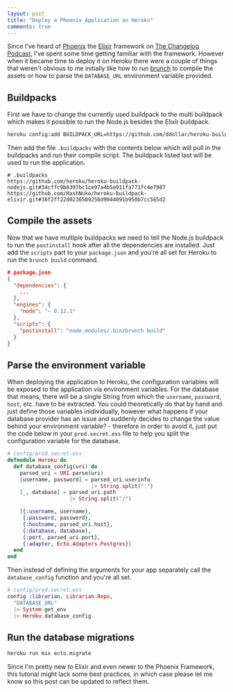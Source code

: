```yaml
---
layout: post
title: "Deploy a Phoenix Application on Heroku"
comments: true
---
```


Since I've heard of [Phoenix](http://www.phoenixframework.org/) the [Elixir](http://elixir-lang.org/) framework on [The Changelog Podcast](https://changelog.com/147/), I've spent some time getting familiar with the framework.
However when it became time to deploy it on Heroku there were a couple of things that weren't obvious to me initially like how to run [brunch](http://brunch.io/) to compile the assets or how to parse the `DATABASE_URL` environment variable provided.

## Buildpacks

First we have to change the currently used buildpack to the multi buildpack which makes it possible to run the Node.js besides the Elixir buildpack.

```bash
heroku config:add BUILDPACK_URL=https://github.com/ddollar/heroku-buildpack-multi.git
```

Then add the file `.buildpacks` with the contents below which will pull in the buildpacks and run their compile script. The buildpack listed last will be used to run the application.

```
# .buildpacks
https://github.com/heroku/heroku-buildpack-nodejs.git#34cffc9b6397bc1ce97a4b5e911fa771fc4e7907
https://github.com/HashNuke/heroku-buildpack-elixir.git#36f2ff22d0236589256d9044091b950b7cc565d2
```

## Compile the assets

Now that we have multiple buildpacks we need to tell the Node.js buildpack to run the `postinstall` hook after all the dependencies are installed. Just add the `scripts` part to your `package.json` and you're all set for Heroku to run the `brunch build` command.

```json
# package.json
{
  "dependencies": {
    ...
  },
  "engines": {
    "node": "~ 0.12.1"
  },
  "scripts": {
    "postinstall": "node_modules/.bin/brunch build"  
  }
}
```

## Parse the environment variable

When deploying the application to Heroku, the configuration variables will be exposed to the application via environment variables. For the database that means, there will be a single String from which the `username`, `password`, `host`, etc. have to be extracted. You could theoretically do that by hand and just define those variables inidividually, however what happens if your database provider has an issue and suddenly decides to change the value behind your environment variable? - therefore in order to avoid it, just put the code below in your `prod.secret.exs` file to help you split the configuration variable for the database.

```elixir
# config/prod.secret.exs
defmodule Heroku do
  def database_config(uri) do
    parsed_uri = URI.parse(uri)
    [username, password] = parsed_uri.userinfo
                           |> String.split(":")
    [_, database] = parsed_uri.path
                    |> String.split("/")

    [{:username, username},
     {:password, password},
     {:hostname, parsed_uri.host},
     {:database, database},
     {:port, parsed_uri.port},
     {:adapter, Ecto.Adapters.Postgres}]
  end
end
```

Then instead of defining the arguments for your app separately call the `database_config` function and you're all set.

```elixir
# config/prod.secret.exs
config :librarian, Librarian.Repo,
  "DATABASE_URL"
  |> System.get_env
  |> Heroku.database_config
```

## Run the database migrations

```bash
heroku run mix ecto.migrate
```

Since I'm pretty new to Elixir and even newer to the Phoenix Framework, this tutorial might lack some best practices, in which case please let me know so this post can be updated to reflect them.
